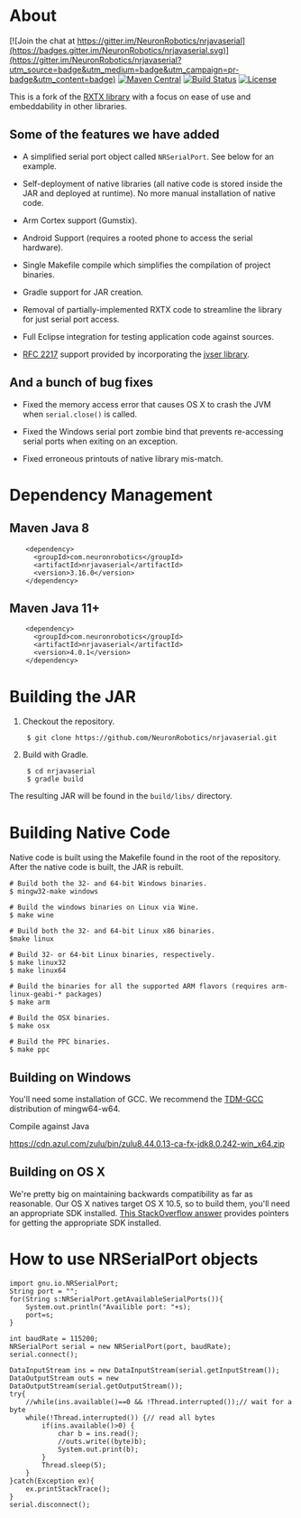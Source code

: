 # About

[![Join the chat at https://gitter.im/NeuronRobotics/nrjavaserial](https://badges.gitter.im/NeuronRobotics/nrjavaserial.svg)](https://gitter.im/NeuronRobotics/nrjavaserial?utm_source=badge&utm_medium=badge&utm_campaign=pr-badge&utm_content=badge)
[![Maven Central](https://maven-badges.herokuapp.com/maven-central/com.neuronrobotics/nrjavaserial/badge.svg)](https://maven-badges.herokuapp.com/maven-central/com.neuronrobotics/nrjavaserial)
[![Build Status](https://travis-ci.org/NeuronRobotics/nrjavaserial.svg?branch=master)](https://travis-ci.org/NeuronRobotics/nrjavaserial)
[![License](https://img.shields.io/badge/License-LGPL%20v2.1-brightgreen.svg)](http://www.gnu.org/licenses/old-licenses/lgpl-2.1.txt)

This is a fork of the [RXTX library](http://rxtx.qbang.org/) with a focus on
ease of use and embeddability in other libraries.

## Some of the features we have added

* A simplified serial port object called `NRSerialPort`. See below for an
  example.

* Self-deployment of native libraries (all native code is stored inside the JAR
  and deployed at runtime). No more manual installation of native code.

* Arm Cortex support (Gumstix).

* Android Support (requires a rooted phone to access the serial hardware).

* Single Makefile compile which simplifies the compilation of project binaries.

* Gradle support for JAR creation.

* Removal of partially-implemented RXTX code to streamline the library for just
  serial port access.

* Full Eclipse integration for testing application code against sources.

* [RFC 2217](http://tools.ietf.org/html/rfc2217) support provided by
  incorporating the [jvser library](http://github.com/archiecobbs/jvser).

## And a bunch of bug fixes

* Fixed the memory access error that causes OS X to crash the JVM when
  `serial.close()` is called.

* Fixed the Windows serial port zombie bind that prevents re-accessing serial
  ports when exiting on an exception.

* Fixed erroneous printouts of native library mis-match.

# Dependency Management

## Maven Java 8
```
	<dependency>
	  <groupId>com.neuronrobotics</groupId>
	  <artifactId>nrjavaserial</artifactId>
	  <version>3.16.0</version>
	</dependency>
```
## Maven Java 11+
```
	<dependency>
	  <groupId>com.neuronrobotics</groupId>
	  <artifactId>nrjavaserial</artifactId>
	  <version>4.0.1</version>
	</dependency>
```	
# Building the JAR

1. Checkout the repository.

        $ git clone https://github.com/NeuronRobotics/nrjavaserial.git

2. Build with Gradle.

        $ cd nrjavaserial
        $ gradle build

The resulting JAR will be found in the `build/libs/` directory.

# Building Native Code

Native code is built using the Makefile found in the root of the repository.
After the native code is built, the JAR is rebuilt.

    # Build both the 32- and 64-bit Windows binaries.
    $ mingw32-make windows

    # Build the windows binaries on Linux via Wine.
    $ make wine

    # Build both the 32- and 64-bit Linux x86 binaries.
    $make linux

    # Build 32- or 64-bit Linux binaries, respectively.
    $ make linux32
    $ make linux64

    # Build the binaries for all the supported ARM flavors (requires arm-linux-geabi-* packages)
    $ make arm

    # Build the OSX binaries.
    $ make osx

    # Build the PPC binaries.
    $ make ppc


## Building on Windows

You'll need some installation of GCC. We recommend the
[TDM-GCC](http://tdm-gcc.tdragon.net/) distribution of mingw64-w64.

Compile against Java

https://cdn.azul.com/zulu/bin/zulu8.44.0.13-ca-fx-jdk8.0.242-win_x64.zip

## Building on OS X

We're pretty big on maintaining backwards compatibility as far as reasonable.
Our OS X natives target OS X 10.5, so to build them, you'll need an appropriate
SDK installed. [This StackOverflow answer](http://stackoverflow.com/a/6293605)
provides pointers for getting the appropriate SDK installed.

# How to use NRSerialPort objects
```
import gnu.io.NRSerialPort;
String port = "";
for(String s:NRSerialPort.getAvailableSerialPorts()){
	System.out.println("Availible port: "+s);
	port=s;
}

int baudRate = 115200;
NRSerialPort serial = new NRSerialPort(port, baudRate);
serial.connect();

DataInputStream ins = new DataInputStream(serial.getInputStream());
DataOutputStream outs = new DataOutputStream(serial.getOutputStream());
try{
	//while(ins.available()==0 && !Thread.interrupted());// wait for a byte
	while(!Thread.interrupted()) {// read all bytes
		if(ins.available()>0) {
			char b = ins.read();
			//outs.write((byte)b);
			System.out.print(b);
		}
		Thread.sleep(5);
	}
}catch(Exception ex){
	ex.printStackTrace();
}
serial.disconnect();
```
